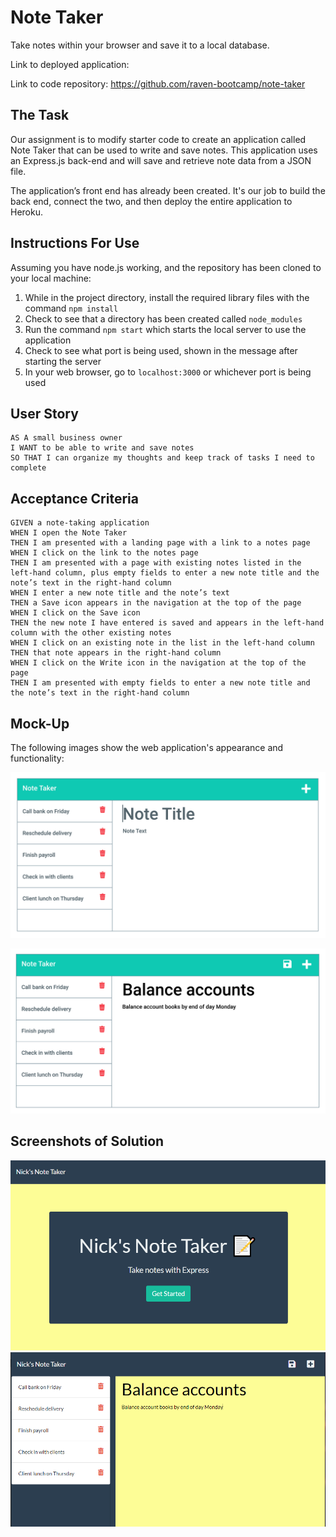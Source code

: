 # Note Taker
Take notes within your browser and save it to a local database.

Link to deployed application:

Link to code repository: https://github.com/raven-bootcamp/note-taker
## The Task

Our assignment is to modify starter code to create an application called Note Taker that can be used to write and save notes. This application uses an Express.js back-end and will save and retrieve note data from a JSON file.

The application’s front end has already been created. It's our job to build the back end, connect the two, and then deploy the entire application to Heroku.

## Instructions For Use
Assuming you have node.js working, and the repository has been cloned to your local machine:

1. While in the project directory, install the required library files with the command `npm install`
1. Check to see that a directory has been created called `node_modules`
1. Run the command `npm start` which starts the local server to use the application
1. Check to see what port is being used, shown in the message after starting the server
1. In your web browser, go to `localhost:3000` or whichever port is being used

## User Story

```
AS A small business owner
I WANT to be able to write and save notes
SO THAT I can organize my thoughts and keep track of tasks I need to complete
```


## Acceptance Criteria

```
GIVEN a note-taking application
WHEN I open the Note Taker
THEN I am presented with a landing page with a link to a notes page
WHEN I click on the link to the notes page
THEN I am presented with a page with existing notes listed in the left-hand column, plus empty fields to enter a new note title and the note’s text in the right-hand column
WHEN I enter a new note title and the note’s text
THEN a Save icon appears in the navigation at the top of the page
WHEN I click on the Save icon
THEN the new note I have entered is saved and appears in the left-hand column with the other existing notes
WHEN I click on an existing note in the list in the left-hand column
THEN that note appears in the right-hand column
WHEN I click on the Write icon in the navigation at the top of the page
THEN I am presented with empty fields to enter a new note title and the note’s text in the right-hand column
```


## Mock-Up

The following images show the web application's appearance and functionality:

![Existing notes are listed in the left-hand column with empty fields on the right-hand side for the new note’s title and text.](./assets/11-express-homework-demo-01.png)

![Note titled “Balance accounts” reads, “Balance account books by end of day Monday,” with other notes listed on the left.](./assets/11-express-homework-demo-02.png)


## Screenshots of Solution

![image](assets/homepage.png)
![image](assets/populated-notes.png)
